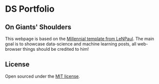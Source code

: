 # DS Portfolio

## On Giants' Shoulders
This webpage is based on the [Millennial template from LeNPaul](https://github.com/LeNPaul/Millennial/fork). The main goal is to showcase data-science and machine learning posts, all web-browser things should be credited to him!


## License
Open sourced under the [MIT license](https://github.com/LeNPaul/Millennial/blob/gh-pages/LICENSE.md).
